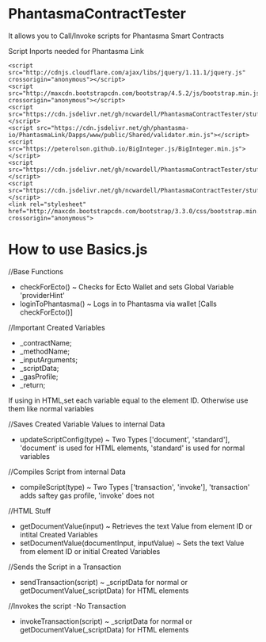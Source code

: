 # PhantasmaContractTester
It allows you to Call/Invoke scripts for Phantasma Smart Contracts

Script Inports needed for Phantasma Link

    <script src="http://cdnjs.cloudflare.com/ajax/libs/jquery/1.11.1/jquery.js" crossorigin="anonymous"></script>
    <script src="http://maxcdn.bootstrapcdn.com/bootstrap/4.5.2/js/bootstrap.min.js" crossorigin="anonymous"></script>
    <script src="https://cdn.jsdelivr.net/gh/ncwardell/PhantasmaContractTester/stuff/phantasma.js"></script>
    <script src="https://cdn.jsdelivr.net/gh/phantasma-io/PhantasmaLink/Dapps/www/public/Shared/validator.min.js"></script>
    <script src="https://peterolson.github.io/BigInteger.js/BigInteger.min.js"></script>
    <script src="https://cdn.jsdelivr.net/gh/ncwardell/PhantasmaContractTester/stuff/decoder.js"></script>
    <script src="https://cdn.jsdelivr.net/gh/ncwardell/PhantasmaContractTester/stuff/basics.js"></script>
    <link rel="stylesheet" href="http://maxcdn.bootstrapcdn.com/bootstrap/3.3.0/css/bootstrap.min.css" crossorigin="anonymous">


# How to use Basics.js

//Base Functions
- checkForEcto() ~ Checks for Ecto Wallet and sets Global Variable 'providerHint'
- loginToPhantasma() ~ Logs in to Phantasma via wallet [Calls checkForEcto()]

//Important
Created Variables
- _contractName;
- _methodName;
- _inputArguments;
- _scriptData;
- _gasProfile;
- _return;

If using in HTML,set each variable equal to the element ID.
Otherwise use them like normal variables

//Saves Created Variable Values to internal Data
- updateScriptConfig(type) ~ Two Types ['document', 'standard'], 'document' is used for HTML elements, 'standard' is used for normal variables

//Compiles Script from internal Data
- compileScript(type) ~ Two Types ['transaction', 'invoke'], 'transaction' adds saftey gas profile, 'invoke' does not

//HTML Stuff
- getDocumentValue(input) ~ Retrieves the text Value from element ID or intital Created Variables
- setDocumentValue(documentInput, inputValue) ~ Sets the text Value from element ID or initial Created Variables

//Sends the Script in a Transaction
- sendTransaction(script) ~ _scriptData for normal or getDocumentValue(_scriptData) for HTML elements

//Invokes the script -No Transaction
- invokeTransaction(script) ~ _scriptData for normal or getDocumentValue(_scriptData) for HTML elements



